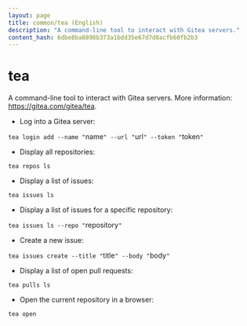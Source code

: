 ```yaml
---
layout: page
title: common/tea (English)
description: "A command-line tool to interact with Gitea servers."
content_hash: 6dbe8ba8898b373a1bdd35e67d7d8acfb60fb2b3
---
```

# tea

A command-line tool to interact with Gitea servers.
More information: <https://gitea.com/gitea/tea>.

- Log into a Gitea server:

`tea login add --name "`<span class="tldr-var badge badge-pill bg-dark-lm bg-white-dm text-white-lm text-dark-dm font-weight-bold">name</span>`" --url "`<span class="tldr-var badge badge-pill bg-dark-lm bg-white-dm text-white-lm text-dark-dm font-weight-bold">url</span>`" --token "`<span class="tldr-var badge badge-pill bg-dark-lm bg-white-dm text-white-lm text-dark-dm font-weight-bold">token</span>`"`

- Display all repositories:

`tea repos ls`

- Display a list of issues:

`tea issues ls`

- Display a list of issues for a specific repository:

`tea issues ls --repo "`<span class="tldr-var badge badge-pill bg-dark-lm bg-white-dm text-white-lm text-dark-dm font-weight-bold">repository</span>`"`

- Create a new issue:

`tea issues create --title "`<span class="tldr-var badge badge-pill bg-dark-lm bg-white-dm text-white-lm text-dark-dm font-weight-bold">title</span>`" --body "`<span class="tldr-var badge badge-pill bg-dark-lm bg-white-dm text-white-lm text-dark-dm font-weight-bold">body</span>`"`

- Display a list of open pull requests:

`tea pulls ls`

- Open the current repository in a browser:

`tea open`
